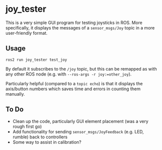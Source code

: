 # joy_tester

This is a very simple GUI program for testing joysticks in ROS.
More specifically, it displays the messages of a `sensor_msgs/Joy` topic in a more user-friendly format.

## Usage

```
ros2 run joy_tester test_joy
```

By default it subscribes to the `/joy` topic, but this can be remapped as with any other ROS node (e.g. with `--ros-args -r joy:=other_joy`).

Particularly helpful (compared to a `topic echo`) is that it displays the axis/button numbers which saves time and errors in counting them manually.

## To Do
- Clean up the code, particularly GUI element placement (was a very rough first go)
- Add functionality for sending `sensor_msgs/JoyFeedback` (e.g. LED, rumble) back to controllers
- Some way to assist in calibration?

